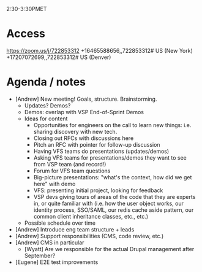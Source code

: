 2:30-3:30PMET

# Access

https://zoom.us/j/722853312
+16465588656,,722853312# US (New York)
+17207072699,,722853312# US (Denver)

# Agenda / notes

* [Andrew] New meeting! Goals, structure. Brainstorming.
    * Updates? Demos?
    * Demos: overlap with VSP End-of-Sprint Demos
    * Ideas for content
        * Opportunities for engineers on the call to learn new things: i.e. sharing discovery with new tech. 
        * Closing out RFCs with discussions here
        * Pitch an RFC with pointer for follow-up discussion
        * Having VFS teams do presentations (updates/demos)
        * Asking VFS teams for presentations/demos they want to see from VSP team (and record!)
        * Forum for VFS team questions
        * Big-picture presentations: "what's the context, how did we get here" with demo
        * VFS: presenting initial project, looking for feedback
        * VSP devs giving tours of areas of the code that they are experts in, or quite familiar with (i.e. how the user object works, our identity process, SSO/SAML, our redis cache aside pattern, our common client inheritance classes, etc., etc.)
    * Possible schedule over time
* [Andrew] Introduce eng team structure + leads
* [Andrew] Support responsibilities (CMS, code review, etc.)
* [Andrew] CMS in particular
    * [Wyatt] Are we responsible for the actual Drupal management after September?
* [Eugene] E2E test improvements
